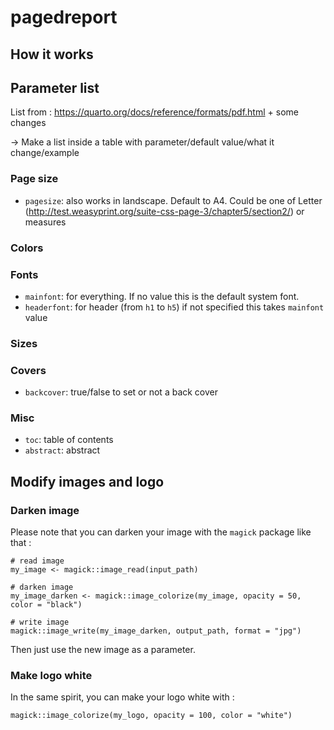 
# pagedreport

## How it works


## Parameter list

List from : https://quarto.org/docs/reference/formats/pdf.html + some changes

-> Make a list inside a table with parameter/default value/what it change/example

### Page size

- `pagesize`: also works in landscape. Default to A4. Could be one of Letter (http://test.weasyprint.org/suite-css-page-3/chapter5/section2/) or measures

### Colors

### Fonts

- `mainfont`: for everything. If no value this is the default system font.
- `headerfont`: for header (from `h1` to `h5`) if not specified this takes `mainfont` value


### Sizes


### Covers

- `backcover`: true/false to set or not a back cover

### Misc

- `toc`: table of contents
- `abstract`: abstract


## Modify images and logo

### Darken image

Please note that you can darken your image with the `magick` package like that :

```
# read image
my_image <- magick::image_read(input_path)

# darken image
my_image_darken <- magick::image_colorize(my_image, opacity = 50, color = "black")

# write image
magick::image_write(my_image_darken, output_path, format = "jpg")
```

Then just use the new image as a parameter.

### Make logo white

In the same spirit, you can make your logo white with :

```
magick::image_colorize(my_logo, opacity = 100, color = "white")
```

